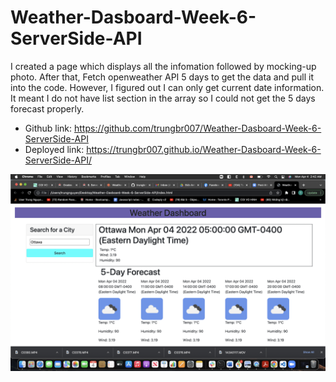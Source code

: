 # Weather-Dasboard-Week-6-ServerSide-API

I created a page which displays all the infomation followed by mocking-up photo.
After that, Fetch openweather API 5 days to get the data and pull it into the code.
However, I figured out I can only get current date information. It meant I do not have list section in the array so I could not get the 5 days forecast properly.

* Github link: https://github.com/trungbr007/Weather-Dasboard-Week-6-ServerSide-API
* Deployed link: https://trungbr007.github.io/Weather-Dasboard-Week-6-ServerSide-API/


<img src="./Screen Shot 2022-04-04 at 2.42.53 AM.png">

